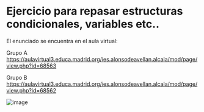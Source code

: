 # Ejercicio para repasar estructuras condicionales, variables etc..

El enunciado se encuentra en el aula virtual:

Grupo A
https://aulavirtual3.educa.madrid.org/ies.alonsodeavellan.alcala/mod/page/view.php?id=68563

Grupo B
https://aulavirtual3.educa.madrid.org/ies.alonsodeavellan.alcala/mod/page/view.php?id=68562

![image](https://user-images.githubusercontent.com/91023374/161742308-0fd4757b-dd7b-4f29-9554-e381a91b61ab.png)
